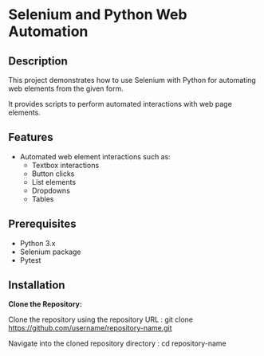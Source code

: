 # Selenium and Python Web Automation

## Description

This project demonstrates how to use Selenium with Python for automating web elements from the given form.

It provides scripts to perform automated interactions with web page elements.

## Features

- Automated web element interactions such as:
  - Textbox interactions
  - Button clicks
  - List elements
  - Dropdowns
  - Tables

## Prerequisites

- Python 3.x
- Selenium package
- Pytest

## Installation

   **Clone the Repository:**

   Clone the repository using the repository URL : git clone https://github.com/username/repository-name.git
   

   Navigate into the cloned repository directory : cd repository-name
   

